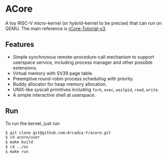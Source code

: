 # ACore
A toy RISC-V micro-kernel (or hybrid-kernel to be precise) that can run on QEMU. The main reference is [rCore-Tutorial-v3](https://github.com/rcore-os/rCore-Tutorial-v3).

## Features
- Simple synchronous remote-procedure-call mechanism to support userspace service, including process manager and other possible extensions.
- Virtual memory with SV39 page table.
- Preemptive round-robin process scheduling with priority.
- Buddy allocator for heap memory allocation.
- UNIX-like syscall primitives including ``fork``, ``exec``, ``waitpid``, ``read``, ``write``.
- A simple interactive shell at userspace.

## Run
To run the kernel, just run

``` bash
$ git clone git@github.com:Arcadia-Y/acore.git
$ cd acore/user
$ make build
$ cd ../os
$ make run
```